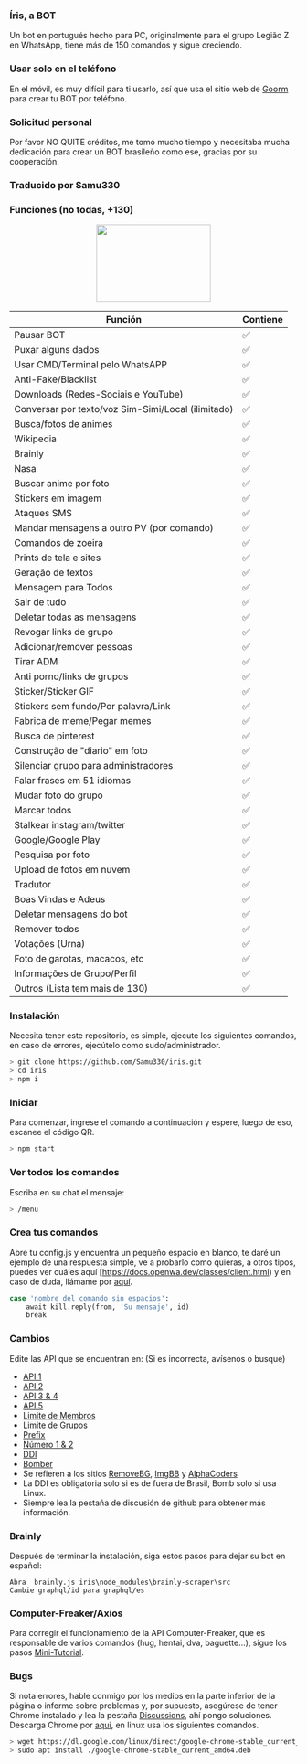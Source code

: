 ### Íris, a BOT
Un bot en portugués hecho para PC, originalmente para el grupo Legião Z en WhatsApp, tiene más de 150 comandos y sigue creciendo.

### Usar solo en el teléfono
En el móvil, es muy difícil para ti usarlo, así que usa el sitio web de [Goorm](https://ide.goorm.io) para crear tu BOT por teléfono.

### Solicitud personal
Por favor NO QUITE créditos, me tomó mucho tiempo y necesitaba mucha dedicación para crear un BOT brasileño como ese, gracias por su cooperación.

### Traducido por Samu330

### Funciones (no todas, +130)

<p align="center">
<img src="https://www.crackingpro.com/uploads/team_member.gif" width="200" height="135"/>
</p>

| Función|Contiene|
| ------------- | ------------- |
| Pausar BOT |✅|
| Puxar alguns dados |✅|
| Usar CMD/Terminal pelo WhatsAPP |✅|
| Anti-Fake/Blacklist |✅|
| Downloads (Redes-Sociais e YouTube) |✅|
| Conversar por texto/voz Sim-Simi/Local (ilimitado) |✅|
| Busca/fotos de animes |✅|
| Wikipedia |✅|
| Brainly |✅|
| Nasa |✅|
| Buscar anime por foto |✅|
| Stickers em imagem |✅|
| Ataques SMS |✅|
| Mandar mensagens a outro PV (por comando) |✅|
| Comandos de zoeira |✅|
| Prints de tela e sites |✅|
| Geração de textos |✅|
| Mensagem para Todos |✅|
| Sair de tudo |✅|
| Deletar todas as mensagens |✅|
| Revogar links de grupo|✅|
| Adicionar/remover pessoas |✅|
| Tirar ADM |✅|
| Anti porno/links de grupos |✅|
| Sticker/Sticker GIF |✅|
| Stickers sem fundo/Por palavra/Link |✅|
| Fabrica de meme/Pegar memes |✅|
| Busca de pinterest |✅|
| Construção de "diario" em foto |✅|
| Silenciar grupo para administradores |✅|
| Falar frases em 51 idiomas |✅|
| Mudar foto do grupo |✅|
| Marcar todos |✅|
| Stalkear instagram/twitter |✅|
| Google/Google Play |✅|
| Pesquisa por foto |✅|
| Upload de fotos em nuvem |✅|
| Tradutor |✅|
| Boas Vindas e Adeus |✅|
| Deletar mensagens do bot |✅|
| Remover todos |✅|
| Votações (Urna) |✅|
| Foto de garotas, macacos, etc |✅|
| Informações de Grupo/Perfil |✅|
| Outros (Lista tem mais de 130) |✅|

### Instalación
Necesita tener este repositorio, es simple, ejecute los siguientes comandos, en caso de errores, ejecútelo como sudo/administrador.

```bash
> git clone https://github.com/Samu330/iris.git
> cd iris
> npm i
```

### Iniciar
Para comenzar, ingrese el comando a continuación y espere, luego de eso, escanee el código QR.

```bash
> npm start
```

### Ver todos los comandos
Escriba en su chat el mensaje:

```bash
> /menu
```

### Crea tus comandos
Abre tu config.js y encuentra un pequeño espacio en blanco, te daré un ejemplo de una respuesta simple, ve a probarlo como quieras, a otros tipos, puedes ver cuáles aquí [https://docs.openwa.dev/classes/client.html) y en caso de duda, llámame por [aquí](https://wa.me/+529984907794).

```bash
case 'nombre del comando sin espacios':
    await kill.reply(from, 'Su mensaje', id)
    break
 ```

### Cambios
Edite las API que se encuentran en: (Si es incorrecta, avísenos o busque)

- [API 1](https://github.com/KillovSky/iris/blob/master/lib/config/config.json#5)
- [API 2](https://github.com/KillovSky/iris/blob/master/lib/config/config.json#6)
- [API 3 & 4](https://github.com/KillovSky/iris/blob/master/lib/config/config.json#4)
- [API 5](https://github.com/KillovSky/iris/blob/master/lib/config/config.json#7)
- [Limite de Membros](https://github.com/KillovSky/iris/blob/master/lib/config/config.json#9)
- [Limite de Grupos](https://github.com/KillovSky/iris/blob/master/lib/config/config.json#8)
- [Prefix](https://github.com/KillovSky/iris/blob/master/lib/config/config.json#3)
- [Número 1 & 2](https://github.com/KillovSky/iris/blob/master/lib/config/config.json#2)
- [DDI](https://github.com/KillovSky/iris/blob/main/lib/welcome.js#L8)
- [Bomber](https://github.com/KillovSky/iris/blob/master/config.js#L3523)
- Se refieren a los sitios [RemoveBG](https://www.remove.bg/pt-br), [ImgBB](https://api.imgbb.com/) y [AlphaCoders](https://wall.alphacoders.com/api.php)
- La DDI es obligatoria solo si es de fuera de Brasil, Bomb solo si usa Linux.
- Siempre lea la pestaña de discusión de github para obtener más información.

### Brainly
Después de terminar la instalación, siga estos pasos para dejar su bot en español:

```
Abra  brainly.js iris\node_modules\brainly-scraper\src
Cambie graphql/id para graphql/es
```

### Computer-Freaker/Axios
Para corregir el funcionamiento de la API Computer-Freaker, que es responsable de varios comandos (hug, hentai, dva, baguette...), sigue los pasos [Mini-Tutorial](https://github.com/KillovSky/iris/discussions/10).

### Bugs
Si nota errores, hable conmigo por los medios en la parte inferior de la página o informe sobre problemas y, por supuesto, asegúrese de tener Chrome instalado y lea la pestaña [Discussions](https://github.com/KillovSky/iris/discussions), ahí pongo soluciones.
Descarga Chrome por [aqui](https://www.google.com/chrome), en linux usa los siguientes comandos.

```bash
> wget https://dl.google.com/linux/direct/google-chrome-stable_current_amd64.deb
> sudo apt install ./google-chrome-stable_current_amd64.deb
```


